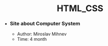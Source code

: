 <center> 
  
# HTML_CSS 
  
</center>

  - ### Site about Computer System
     
    - Author: Miroslav Mihnev
    - Time: 4 month
